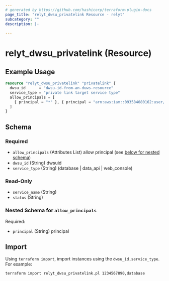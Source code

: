 ```yaml
---
# generated by https://github.com/hashicorp/terraform-plugin-docs
page_title: "relyt_dwsu_privatelink Resource - relyt"
subcategory: ""
description: |-
  
---
```


# relyt_dwsu_privatelink (Resource)



## Example Usage

```terraform
resource "relyt_dwsu_privatelink" "privatelink" {
  dwsu_id      = "dwsu-id-from-an-duws-resource"
  service_type = "private link target service type"
  allow_principals = [
    { principal = "*" }, { principal = "arn:aws:iam::093584080162:user/*" }
  ]
}
```

<!-- schema generated by tfplugindocs -->
## Schema

### Required

- `allow_principals` (Attributes List) allow principal (see [below for nested schema](#nestedatt--allow_principals))
- `dwsu_id` (String) dwsuid
- `service_type` (String) (database | data_api | web_console)

### Read-Only

- `service_name` (String)
- `status` (String)

<a id="nestedatt--allow_principals"></a>
### Nested Schema for `allow_principals`

Required:

- `principal` (String) principal

## Import

Using `terraform import`, import instances using the `dwsu_id,service_type`. For example:
```
terraform import relyt_dwsu_privatelink.pl 1234567890,database
```
